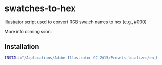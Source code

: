 # swatches-to-hex

Illustrator script used to convert RGB swatch names to hex (e.g., #000).

More info coming soon.

## Installation

```bash
INSTALL="/Applications/Adobe Illustrator CC 2015/Presets.localized/en_US/Scripts/@mhulse"; mkdir -pv "$INSTALL" && curl -#L https://github.com/mhulse/swatches-to-hex/tarball/master | tar -xzv --strip-components 1 --include="*/*.jsx" --exclude=*/**/* -C "$INSTALL";
```
